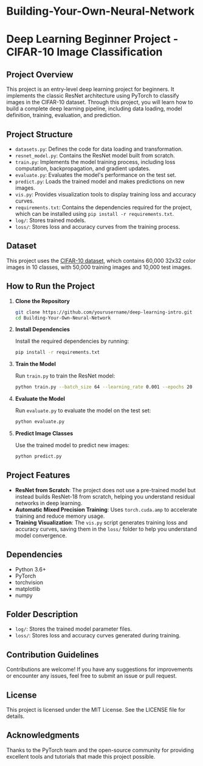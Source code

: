 # Building-Your-Own-Neural-Network
# Deep Learning Beginner Project - CIFAR-10 Image Classification

## Project Overview

This project is an entry-level deep learning project for beginners. It implements the classic ResNet architecture using PyTorch to classify images in the CIFAR-10 dataset. Through this project, you will learn how to build a complete deep learning pipeline, including data loading, model definition, training, evaluation, and prediction.

## Project Structure

- `datasets.py`: Defines the code for data loading and transformation.
- `resnet_model.py`: Contains the ResNet model built from scratch.
- `train.py`: Implements the model training process, including loss computation, backpropagation, and gradient updates.
- `evaluate.py`: Evaluates the model's performance on the test set.
- `predict.py`: Loads the trained model and makes predictions on new images.
- `vis.py`: Provides visualization tools to display training loss and accuracy curves.
- `requirements.txt`: Contains the dependencies required for the project, which can be installed using `pip install -r requirements.txt`.
- `log/`: Stores trained models.
- `loss/`: Stores loss and accuracy curves from the training process.

## Dataset

This project uses the [CIFAR-10 dataset](https://www.cs.toronto.edu/~kriz/cifar.html), which contains 60,000 32x32 color images in 10 classes, with 50,000 training images and 10,000 test images.

## How to Run the Project

1. **Clone the Repository**

   ```bash
   git clone https://github.com/yourusername/deep-learning-intro.git
   cd Building-Your-Own-Neural-Network
   ```

2. **Install Dependencies**

   Install the required dependencies by running:

   ```bash
   pip install -r requirements.txt
   ```

3. **Train the Model**

   Run `train.py` to train the ResNet model:

   ```bash
   python train.py --batch_size 64 --learning_rate 0.001 --epochs 20
   ```

4. **Evaluate the Model**

   Run `evaluate.py` to evaluate the model on the test set:

   ```bash
   python evaluate.py
   ```

5. **Predict Image Classes**

   Use the trained model to predict new images:

   ```bash
   python predict.py
   ```

## Project Features

- **ResNet from Scratch**: The project does not use a pre-trained model but instead builds ResNet-18 from scratch, helping you understand residual networks in deep learning.
- **Automatic Mixed Precision Training**: Uses `torch.cuda.amp` to accelerate training and reduce memory usage.
- **Training Visualization**: The `vis.py` script generates training loss and accuracy curves, saving them in the `loss/` folder to help you understand model convergence.

## Dependencies

- Python 3.6+
- PyTorch
- torchvision
- matplotlib
- numpy

## Folder Description

- `log/`: Stores the trained model parameter files.
- `loss/`: Stores loss and accuracy curves generated during training.

## Contribution Guidelines

Contributions are welcome! If you have any suggestions for improvements or encounter any issues, feel free to submit an issue or pull request.

## License

This project is licensed under the MIT License. See the LICENSE file for details.

## Acknowledgments

Thanks to the PyTorch team and the open-source community for providing excellent tools and tutorials that made this project possible.

